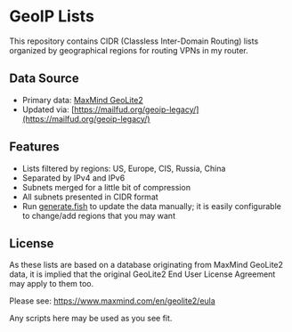 # GeoIP Lists
This repository contains CIDR (Classless Inter-Domain Routing) lists organized by geographical regions for routing VPNs in my router.

## Data Source

- Primary data: [MaxMind GeoLite2](https://dev.maxmind.com/geoip/geolite2-free-geolocation-data)
- Updated via: [https://mailfud.org/geoip-legacy/](https://mailfud.org/geoip-legacy/)

## Features

- Lists filtered by regions: US, Europe, CIS, Russia, China
- Separated by IPv4 and IPv6
- Subnets merged for a little bit of compression
- All subnets presented in CIDR format
- Run [generate.fish](https://github.com/antonme/GeoIP/blob/master/generate.fish) to update the data manually; it is easily configurable to change/add regions that you may want

## License
As these lists are based on a database originating from MaxMind GeoLite2 data, it is implied that the original GeoLite2 End User License Agreement may apply to them too.

Please see: https://www.maxmind.com/en/geolite2/eula

Any scripts here may be used as you see fit.
